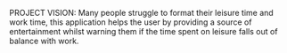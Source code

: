 PROJECT VISION:
Many people struggle to format their leisure time and work time, this application helps the user by providing a source of entertainment whilst warning them if the time spent on leisure falls out of balance with work. 

